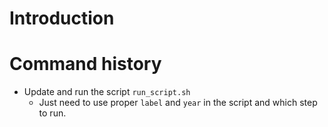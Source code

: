 # Introduction


# Command history

- Update and run the script `run_script.sh`
   - Just need to use proper `label` and `year` in the script and which step to run.
